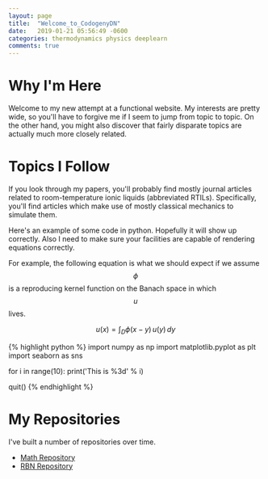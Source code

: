 ```yaml
---
layout: page
title:  "Welcome_to_CodogenyDN"
date:   2019-01-21 05:56:49 -0600
categories: thermodynamics physics deeplearn
comments: true
---
```


Why I'm Here
============

Welcome to my new attempt at a functional website. My interests are pretty wide, so you'll have to forgive me if I seem to jump from topic to topic. On the other hand, you might also discover that fairly disparate topics are actually much more closely related.

Topics I Follow
===============

If you look through my papers, you'll probably find mostly journal articles related to room-temperature ionic liquids (abbreviated RTILs). Specifically, you'll find articles which make use of mostly classical mechanics to simulate them. 

Here's an example of some code in python. Hopefully it will show up correctly. Also I need to make sure your facilities are capable of rendering equations correctly.

For example, the following equation is what we should expect if we assume $$ \phi $$ is a reproducing kernel function on the Banach space in which $$ u $$ lives.

$$
u(x) = \int_D \phi(x-y)\,u(y)\,dy
$$

{% highlight python %}
import numpy as np
import matplotlib.pyplot as plt
import seaborn as sns

for i in range(10):
    print('This is %3d' % i)

quit()
{% endhighlight %}

My Repositories
===============

I've built a number of repositories over time.

- [Math Repository][repo_math]
- [RBN Repository][repo_neural]

[repo_math]:   https://github.com/mathemaphysics/math
[repo_neural]: https://github.com/mathemaphysics/neural

